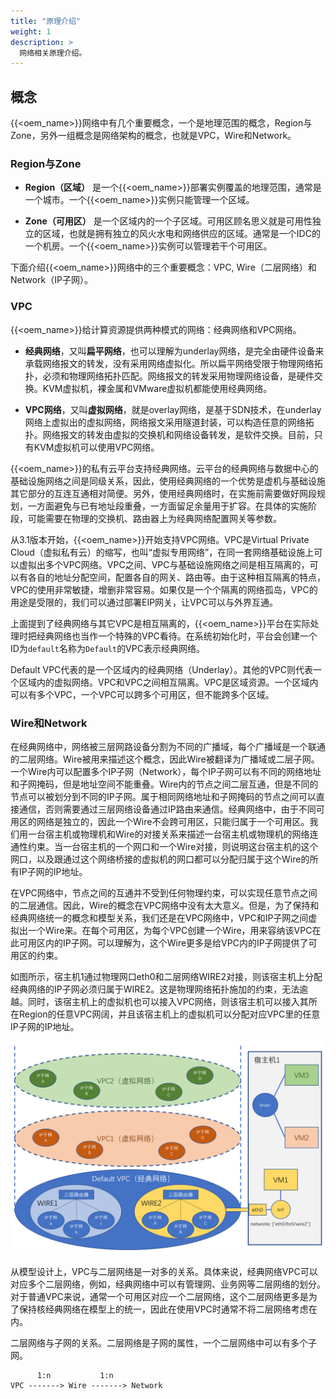 ```yaml
---
title: "原理介绍"
weight: 1
description: >
  网络相关原理介绍。
---
```


## 概念

{{<oem_name>}}网络中有几个重要概念，一个是地理范围的概念，Region与Zone，另外一组概念是网络架构的概念，也就是VPC，Wire和Network。

### Region与Zone

- **Region（区域）** 是一个{{<oem_name>}}部署实例覆盖的地理范围，通常是一个城市。一个{{<oem_name>}}实例只能管理一个区域。

- **Zone（可用区）** 是一个区域内的一个子区域。可用区顾名思义就是可用性独立的区域，也就是拥有独立的风火水电和网络供应的区域。通常是一个IDC的一个机房。一个{{<oem_name>}}实例可以管理若干个可用区。

下面介绍{{<oem_name>}}网络中的三个重要概念：VPC, Wire（二层网络）和Network（IP子网）。

### VPC

{{<oem_name>}}给计算资源提供两种模式的网络：经典网络和VPC网络。

- **经典网络**，又叫**扁平网络**，也可以理解为underlay网络，是完全由硬件设备来承载网络报文的转发，没有采用网络虚拟化。所以扁平网络受限于物理网络拓扑，必须和物理网络拓扑匹配。网络报文的转发采用物理网络设备，是硬件交换。KVM虚拟机，裸金属和VMware虚拟机都能使用经典网络。

- **VPC网络**，又叫**虚拟网络**，就是overlay网络，是基于SDN技术，在underlay网络上虚拟出的虚拟网络，网络报文采用隧道封装，可以构造任意的网络拓扑。网络报文的转发由虚拟的交换机和网络设备转发，是软件交换。目前，只有KVM虚拟机可以使用VPC网络。

{{<oem_name>}}的私有云平台支持经典网络。云平台的经典网络与数据中心的基础设施网络之间是同级关系，因此，使用经典网络的一个优势是虚机与基础设施其它部分的互连互通相对简便。另外，使用经典网络时，在实施前需要做好网段规划，一方面避免与已有地址段重叠，一方面留足余量用于扩容。在具体的实施阶段，可能需要在物理的交换机、路由器上为经典网络配置网关等参数。

从3.1版本开始，{{<oem_name>}}开始支持VPC网络。VPC是Virtual Private Cloud（虚拟私有云）的缩写，也叫“虚拟专用网络”，在同一套网络基础设施上可以虚拟出多个VPC网络。VPC之间、VPC与基础设施网络之间是相互隔离的，可以有各自的地址分配空间，配置各自的网关、路由等。由于这种相互隔离的特点，VPC的使用非常敏捷，增删非常容易。如果仅是一个个隔离的网络孤岛，VPC的用途是受限的，我们可以通过部署EIP网关，让VPC可以与外界互通。

上面提到了经典网络与其它VPC是相互隔离的，{{<oem_name>}}平台在实际处理时把经典网络也当作一个特殊的VPC看待。在系统初始化时，平台会创建一个ID为`default`名称为`Default`的VPC表示经典网络。

Default VPC代表的是一个区域内的经典网络（Underlay）。其他的VPC则代表一个区域内的虚拟网络。VPC和VPC之间相互隔离。VPC是区域资源。一个区域内可以有多个VPC，一个VPC可以跨多个可用区，但不能跨多个区域。

### Wire和Network

在经典网络中，网络被三层网路设备分割为不同的广播域，每个广播域是一个联通的二层网络。Wire被用来描述这个概念，因此Wire被翻译为广播域或二层子网。一个Wire内可以配置多个IP子网（Network），每个IP子网可以有不同的网络地址和子网掩码，但是地址空间不能重叠。Wire内的节点之间二层互通，但是不同的节点可以被划分到不同的IP子网。属于相同网络地址和子网掩码的节点之间可以直接通信，否则需要通过三层网络设备通过IP路由来通信。经典网络中，由于不同可用区的网络是独立的，因此一个Wire不会跨可用区，只能归属于一个可用区。我们用一台宿主机或物理机和Wire的对接关系来描述一台宿主机或物理机的网络连通性约束。当一台宿主机的一个网口和一个Wire对接，则说明这台宿主机的这个网口，以及跟通过这个网络桥接的虚拟机的网口都可以分配归属于这个Wire的所有IP子网的IP地址。

在VPC网络中，节点之间的互通并不受到任何物理约束，可以实现任意节点之间的二层通信。因此，Wire的概念在VPC网络中没有太大意义。但是，为了保持和经典网络统一的概念和模型关系，我们还是在VPC网络中，VPC和IP子网之间虚拟出一个Wire来。在每个可用区，为每个VPC创建一个Wire，用来容纳该VPC在此可用区内的IP子网。可以理解为，这个Wire更多是给VPC内的IP子网提供了可用区的约束。

如图所示，宿主机1通过物理网口eth0和二层网络WIRE2对接，则该宿主机上分配经典网络的IP子网必须归属于WIRE2。这是物理网络拓扑施加的约束，无法逾越。同时，该宿主机上的虚拟机也可以接入VPC网络，则该宿主机可以接入其所在Region的任意VPC网阔，并且该宿主机上的虚拟机可以分配对应VPC里的任意IP子网的IP地址。

<img src="./network.png" alt="Example of Wire and Network" width="600">

从模型设计上，VPC与二层网络是一对多的关系。具体来说，经典网络VPC可以对应多个二层网络，例如，经典网络中可以有管理网、业务网等二层网络的划分。对于普通VPC来说，通常一个可用区对应一个二层网络，这个二层网络更多是为了保持核经典网络在模型上的统一，因此在使用VPC时通常不将二层网络考虑在内。

二层网络与子网的关系。二层网络是子网的属性，一个二层网络中可以有多个子网。

	      1:n           1:n
	VPC -------> Wire -------> Network
